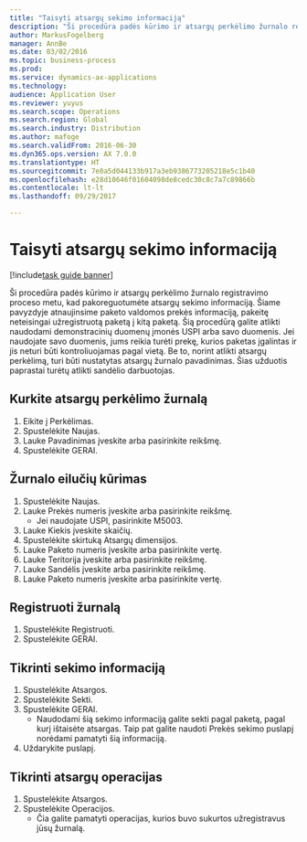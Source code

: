 ```yaml
---
title: "Taisyti atsargų sekimo informaciją"
description: "Ši procedūra padės kūrimo ir atsargų perkėlimo žurnalo registravimo proceso metu, kad pakoreguotumėte atsargų sekimo informaciją."
author: MarkusFogelberg
manager: AnnBe
ms.date: 03/02/2016
ms.topic: business-process
ms.prod: 
ms.service: dynamics-ax-applications
ms.technology: 
audience: Application User
ms.reviewer: yuyus
ms.search.scope: Operations
ms.search.region: Global
ms.search.industry: Distribution
ms.author: mafoge
ms.search.validFrom: 2016-06-30
ms.dyn365.ops.version: AX 7.0.0
ms.translationtype: HT
ms.sourcegitcommit: 7e0a5d044133b917a3eb9386773205218e5c1b40
ms.openlocfilehash: e28d10646f01604098de8cedc30c8c7a7c89866b
ms.contentlocale: lt-lt
ms.lasthandoff: 09/29/2017

---
```

# <a name="correct-inventory-tracking-information"></a>Taisyti atsargų sekimo informaciją

[!include[task guide banner](../../includes/task-guide-banner.md)]

Ši procedūra padės kūrimo ir atsargų perkėlimo žurnalo registravimo proceso metu, kad pakoreguotumėte atsargų sekimo informaciją. Šiame pavyzdyje atnaujinsime paketo valdomos prekės informaciją, pakeitę neteisingai užregistruotą paketą į kitą paketą. Šią procedūrą galite atlikti naudodami demonstracinių duomenų įmonės USPI arba savo duomenis. Jei naudojate savo duomenis, jums reikia turėti prekę, kurios paketas įgalintas ir jis neturi būti kontroliuojamas pagal vietą. Be to, norint atlikti atsargų perkėlimą, turi būti nustatytas atsargų žurnalo pavadinimas. Šias užduotis paprastai turėtų atlikti sandėlio darbuotojas.


## <a name="create-an-inventory-transfer-journal"></a>Kurkite atsargų perkėlimo žurnalą
1. Eikite į Perkėlimas.
2. Spustelėkite Naujas.
3. Lauke Pavadinimas įveskite arba pasirinkite reikšmę.
4. Spustelėkite GERAI.

## <a name="create-journal-lines"></a>Žurnalo eilučių kūrimas
1. Spustelėkite Naujas.
2. Lauke Prekės numeris įveskite arba pasirinkite reikšmę.
    * Jei naudojate USPI, pasirinkite M5003.  
3. Lauke Kiekis įveskite skaičių.
4. Spustelėkite skirtuką Atsargų dimensijos.
5. Lauke Paketo numeris įveskite arba pasirinkite vertę.
6. Lauke Teritorija įveskite arba pasirinkite reikšmę.
7. Lauke Sandėlis įveskite arba pasirinkite reikšmę.
8. Lauke Paketo numeris įveskite arba pasirinkite vertę.

## <a name="post-the-journal"></a>Registruoti žurnalą
1. Spustelėkite Registruoti.
2. Spustelėkite GERAI.

## <a name="check-tracing-information"></a>Tikrinti sekimo informaciją
1. Spustelėkite Atsargos.
2. Spustelėkite Sekti.
3. Spustelėkite GERAI.
    * Naudodami šią sekimo informaciją galite sekti pagal paketą, pagal kurį ištaisėte atsargas.  Taip pat galite naudoti Prekės sekimo puslapį norėdami pamatyti šią informaciją.  
4. Uždarykite puslapį.

## <a name="check-inventory-transactions"></a>Tikrinti atsargų operacijas
1. Spustelėkite Atsargos.
2. Spustelėkite Operacijos.
    * Čia galite pamatyti operacijas, kurios buvo sukurtos užregistravus jūsų žurnalą.   

